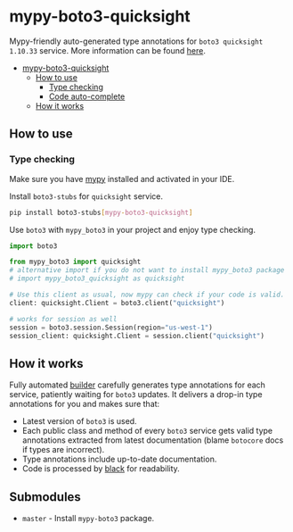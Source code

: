 # mypy-boto3-quicksight

Mypy-friendly auto-generated type annotations for `boto3 quicksight 1.10.33` service.
More information can be found [here](https://github.com/vemel/mypy_boto3).

- [mypy-boto3-quicksight](#mypy-boto3-quicksight)
  - [How to use](#how-to-use)
    - [Type checking](#type-checking)
    - [Code auto-complete](#code-auto-complete)
  - [How it works](#how-it-works)

## How to use

### Type checking

Make sure you have [mypy](https://github.com/python/mypy) installed and activated in your IDE.

Install `boto3-stubs` for `quicksight` service.

```bash
pip install boto3-stubs[mypy-boto3-quicksight]
```

Use `boto3` with `mypy_boto3` in your project and enjoy type checking.

```python
import boto3

from mypy_boto3 import quicksight
# alternative import if you do not want to install mypy_boto3 package
# import mypy_boto3_quicksight as quicksight

# Use this client as usual, now mypy can check if your code is valid.
client: quicksight.Client = boto3.client("quicksight")

# works for session as well
session = boto3.session.Session(region="us-west-1")
session_client: quicksight.Client = session.client("quicksight")

```

## How it works

Fully automated [builder](https://github.com/vemel/mypy_boto3) carefully generates
type annotations for each service, patiently waiting for `boto3` updates. It delivers
a drop-in type annotations for you and makes sure that:

- Latest version of `boto3` is used.
- Each public class and method of every `boto3` service gets valid type annotations
  extracted from latest documentation (blame `botocore` docs if types are incorrect).
- Type annotations include up-to-date documentation.
- Code is processed by [black](https://github.com/psf/black) for readability.

## Submodules

- `master` - Install `mypy-boto3` package.